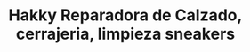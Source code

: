 ---
title: "Hakky Reparadora de Calzado, cerrajeria, limpieza sneakers"
url: /mexico-city/hakky-reparadora-de-calzado-cerrajeria-limpieza-sneakers/
shop: supermercado
---